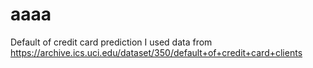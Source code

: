 # aaaa
Default of credit card prediction
I used data from https://archive.ics.uci.edu/dataset/350/default+of+credit+card+clients
